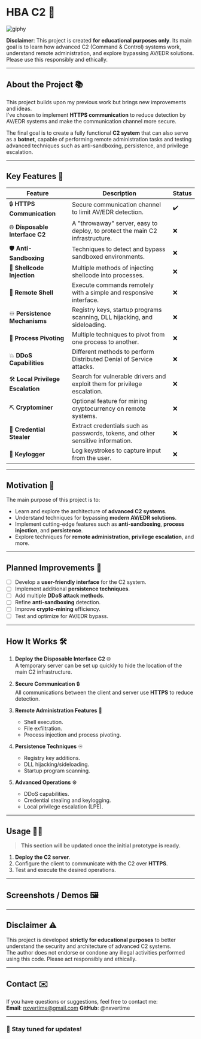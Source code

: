 # **HBA C2** 🚀
![giphy](https://github.com/user-attachments/assets/44fb794d-8839-4c20-b013-2aaba7c7da62)


**Disclaimer**: This project is created **for educational purposes only**. Its main goal is to learn how advanced C2 (Command & Control) systems work, understand remote administration, and explore bypassing AV/EDR solutions. Please use this responsibly and ethically.

---

## **About the Project** 📚

This project builds upon my previous work but brings new improvements and ideas.  
I've chosen to implement **HTTPS communication** to reduce detection by AV/EDR systems and make the communication channel more secure.  

The final goal is to create a fully functional **C2 system** that can also serve as a **botnet**, capable of performing remote administration tasks and testing advanced techniques such as anti-sandboxing, persistence, and privilege escalation.

---

## **Key Features** 🔑

| Feature                               | Description                                                                                        | Status      |
|---------------------------------------|----------------------------------------------------------------------------------------------------|-------------|
| 🔒 **HTTPS Communication**            | Secure communication channel to limit AV/EDR detection.                                            | ✔️ |
| 🌐 **Disposable Interface C2**        | A "throwaway" server, easy to deploy, to protect the main C2 infrastructure.                      | ❌ |
| 🛡️ **Anti-Sandboxing**                | Techniques to detect and bypass sandboxed environments.                                           | ❌  |
| 🧩 **Shellcode Injection**            | Multiple methods of injecting shellcode into processes.                                           | ❌  |
| 🐚 **Remote Shell**                   | Execute commands remotely with a simple and responsive interface.                                | ❌  |
| ♾️ **Persistence Mechanisms**         | Registry keys, startup programs scanning, DLL hijacking, and sideloading.                        | ❌  |
| 🔄 **Process Pivoting**               | Multiple techniques to pivot from one process to another.                                        | ❌  |
| 💥 **DDoS Capabilities**              | Different methods to perform Distributed Denial of Service attacks.                              | ❌  |
| 🛠️ **Local Privilege Escalation**     | Search for vulnerable drivers and exploit them for privilege escalation.                         | ❌  |
| ⛏️ **Cryptominer**                    | Optional feature for mining cryptocurrency on remote systems.                                    | ❌  |
| 🔑 **Credential Stealer**             | Extract credentials such as passwords, tokens, and other sensitive information.                  | ❌  |
| 🎹 **Keylogger**                      | Log keystrokes to capture input from the user.                                                   | ❌  |

---

## **Motivation** 🎯

The main purpose of this project is to:

- Learn and explore the architecture of **advanced C2 systems**.
- Understand techniques for bypassing **modern AV/EDR solutions**.
- Implement cutting-edge features such as **anti-sandboxing**, **process injection**, and **persistence**.
- Explore techniques for **remote administration**, **privilege escalation**, and more.

---

## **Planned Improvements** 🔧

- [ ] Develop a **user-friendly interface** for the C2 system.
- [ ] Implement additional **persistence techniques**.
- [ ] Add multiple **DDoS attack methods**.
- [ ] Refine **anti-sandboxing** detection.
- [ ] Improve **crypto-mining** efficiency.
- [ ] Test and optimize for AV/EDR bypass.

---

## **How It Works** 🛠️

1. **Deploy the Disposable Interface C2** 🌐  
   A temporary server can be set up quickly to hide the location of the main C2 infrastructure.

2. **Secure Communication** 🔒  
   All communications between the client and server use **HTTPS** to reduce detection.

3. **Remote Administration Features** 🐚  
   - Shell execution.  
   - File exfiltration.  
   - Process injection and process pivoting.

4. **Persistence Techniques** ♾️  
   - Registry key additions.  
   - DLL hijacking/sideloading.  
   - Startup program scanning.

5. **Advanced Operations** ⚙️  
   - DDoS capabilities.  
   - Credential stealing and keylogging.  
   - Local privilege escalation (LPE).

---

## **Usage** 🧑‍💻

> **This section will be updated once the initial prototype is ready.**

1. **Deploy the C2 server**.  
2. Configure the client to communicate with the C2 over **HTTPS**.  
3. Test and execute the desired operations.

---

## **Screenshots / Demos** 🖼️

> 

---

## **Disclaimer** ⚠️

This project is developed **strictly for educational purposes** to better understand the security and architecture of advanced C2 systems.  
The author does not endorse or condone any illegal activities performed using this code. Please act responsibly and ethically.

---

## **Contact** ✉️

If you have questions or suggestions, feel free to contact me:  
**Email**: nxvertime@gmail.com
**GitHub**: @nxvertime

---

### 🚀 **Stay tuned for updates!**  
